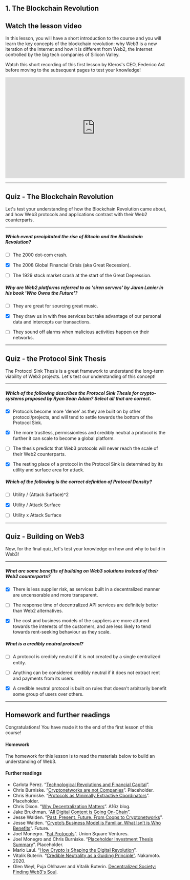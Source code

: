 ## 1. The Blockchain Revolution


## Watch the lesson video

In this lesson, you will have a short introduction to the course and you will learn the key concepts of the blockchain revolution: why Web3 is a new iteration of the Internet and how it is different from Web2, the Internet controlled by the big tech companies of Silicon Valley. 

Watch this short recording of this first lesson by Kleros's CEO, Federico Ast before moving to the subsequent pages to test your knowledge! 
<div align="center">
<iframe width="560" height="315" src="https://www.youtube.com/embed/kAcZSGIrF-4" title="YouTube video player" frameborder="0" allow="accelerometer; autoplay; clipboard-write; encrypted-media; gyroscope; picture-in-picture" allowfullscreen></iframe>
</div>

    


---
## Quiz - The Blockchain Revolution

Let's test your understanding of how the Blockchain Revolution came about, and how Web3 protocols and applications contrast with their Web2 counterparts.
<hr>



##### Which event precipitated the rise of Bitcoin and the Blockchain Revolution?  
     
- [ ]  The 2000 dot-com crash.
- [x]  The 2008 Global Financial Crisis (aka Great Recession).
- [ ]  The 1929 stock market crash at the start of the Great Depression.





##### Why are Web2 platforms referred to as 'siren servers' by Jaron Lanier in his book 'Who Owns the Future'?  
     
- [ ]  They are great for sourcing great music.
- [x]  They draw us in with free services but take advantage of our personal data and intercepts our transactions.
- [ ]  They sound off alarms when malicious activities happen on their networks.

    


---
## Quiz - the Protocol Sink Thesis

The Protocol Sink Thesis is a great framework to understand the long-term viability of Web3 projects. Let's test our understanding of this concept!
<hr>



##### Which of the following describes the Protocol Sink Thesis for crypto-systems proposed by Ryan Sean Adam? Select all that are correct.  
     
- [x]  Protocols become more 'dense' as they are built on by other protocol/projects, and will tend to settle towards the bottom of the Protocol Sink.
- [x]  The more trustless, permissionless and credibly neutral a protocol is the further it can scale to become a global platform.
- [ ]  The thesis predicts that Web3 protocols will never reach the scale of their Web2 counterparts.
- [x]  The resting place of a protocol in the Protocol Sink is determined by its utility and surface area for attack.





##### Which of the following is the correct definition of Protocol Density?  
     
- [ ]  Utility / (Attack Surface)^2
- [x]  Utility / Attack Surface
- [ ]  Utility x Attack Surface

    


---
## Quiz - Building on Web3

Now, for the final quiz, let's test your knowledge on how and why to build in Web3!
<hr>



##### What are some benefits of building on Web3 solutions instead of their Web2 counterparts?  
     
- [x]  There is less supplier risk, as services built in a decentralized manner are uncensorable and more transparent.
- [ ]  The response time of decentralized API services are definitely better than Web2 alternatives.
- [x]  The cost and business models of the suppliers are more attuned towards the interests of the customers, and are less likely to tend towards rent-seeking behaviour as they scale.





##### What is a credibly neutral protocol?  
     
- [ ]  A protocol is credibly neutral if it is not created by a single centralized entity.
- [ ]  Anything can be considered credibly neutral if it does not extract rent and payments from its users.
- [x]  A credible neutral protocol is built on rules that doesn't arbitrarily benefit some group of users over others.

    


---
## Homework and further readings

Congratulations! You have made it to the end of the first lesson of this course!

#### Homework
The homework for this lesson is to read the materials below to build an understanding of Web3.

#### Further readings
- Carlota Pérez. “[Technological Revolutions and Financial Capital](https://books.google.com.uy/books/about/Technological_Revolutions_and_Financial.html?id=FNW5RriDOGAC&redir_esc=y)”.
- Chris Burniske. “[Cryptonetworks are not Companies](https://medium.com/@cburniske/cryptonetworks-are-not-companies-a307ad6a61ae)”. Placeholder.
- Chris Burniske. “[Protocols as Minimally Extractive Coordinators](https://www.placeholder.vc/blog/2019/10/6/protocols-as-minimally-extractive-coordinators)”. Placeholder.
- Chris Dixon. “[Why Decentralization Matters](https://onezero.medium.com/why-decentralization-matters-5e3f79f7638e)”. A16z blog.
- Jake Brukhman. “[All Digital Content is Going On-Chain](https://blog.coinfund.io/all-digital-content-is-going-on-chain-ae26a7071657)”.
- Jesse Walden. “[Past, Present, Future. From Coops to Cryptonetworks](https://a16z.com/2019/03/02/cooperatives-cryptonetworks/)”.
- Jesse Walden. “[Crypto’s Business Model is Familiar. What Isn’t is Who Benefits](https://future.com/crypto-business-model/)”. Future.
- Joel Monegro. “[Fat Protocols](https://www.usv.com/writing/2016/08/fat-protocols/)”. Union Square Ventures.
- Joel Monegro and Chris Burniske. “[Placeholder Investment Thesis Summary](https://www.placeholder.vc/blog/2018/2/13/thesis-summary)”. Placeholder.
- Mario Laul. “[How Crypto is Shaping the Digital Revolution](https://society.mirror.xyz/4jGQznFpgO1QvTg9VVtb7U7MYTHITuxkazUyDtnhwkI)”.
- Vitalik Buterin. “[Credible Neutrality as a Guiding Principle”](https://nakamoto.com/credible-neutrality/). Nakamoto. 2020.
- Glen Weyl, Puja Ohlhaver and Vitalik Buterin. [Decentralized Society: Finding Web3's Soul](https://papers.ssrn.com/sol3/papers.cfm?abstract_id=4105763).

    

